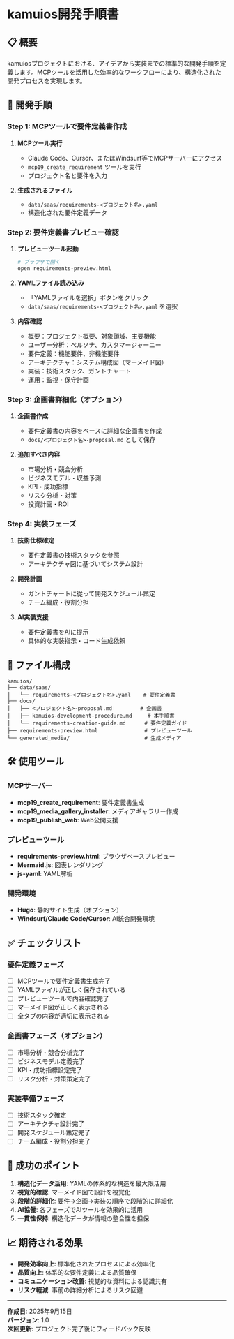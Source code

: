 # kamuios開発手順書

## 📋 概要

kamuiosプロジェクトにおける、アイデアから実装までの標準的な開発手順を定義します。MCPツールを活用した効率的なワークフローにより、構造化された開発プロセスを実現します。

## 🔄 開発手順

### Step 1: MCPツールで要件定義書作成

1. **MCPツール実行**
   - Claude Code、Cursor、またはWindsurf等でMCPサーバーにアクセス
   - `mcp19_create_requirement` ツールを実行
   - プロジェクト名と要件を入力

2. **生成されるファイル**
   - `data/saas/requirements-<プロジェクト名>.yaml`
   - 構造化された要件定義データ

### Step 2: 要件定義書プレビュー確認

1. **プレビューツール起動**
   ```bash
   # ブラウザで開く
   open requirements-preview.html
   ```

2. **YAMLファイル読み込み**
   - 「YAMLファイルを選択」ボタンをクリック
   - `data/saas/requirements-<プロジェクト名>.yaml` を選択

3. **内容確認**
   - 概要：プロジェクト概要、対象領域、主要機能
   - ユーザー分析：ペルソナ、カスタマージャーニー
   - 要件定義：機能要件、非機能要件
   - アーキテクチャ：システム構成図（マーメイド図）
   - 実装：技術スタック、ガントチャート
   - 運用：監視・保守計画

### Step 3: 企画書詳細化（オプション）

1. **企画書作成**
   - 要件定義書の内容をベースに詳細な企画書を作成
   - `docs/<プロジェクト名>-proposal.md` として保存

2. **追加すべき内容**
   - 市場分析・競合分析
   - ビジネスモデル・収益予測
   - KPI・成功指標
   - リスク分析・対策
   - 投資計画・ROI

### Step 4: 実装フェーズ

1. **技術仕様確定**
   - 要件定義書の技術スタックを参照
   - アーキテクチャ図に基づいてシステム設計

2. **開発計画**
   - ガントチャートに従って開発スケジュール策定
   - チーム編成・役割分担

3. **AI実装支援**
   - 要件定義書をAIに提示
   - 具体的な実装指示・コード生成依頼

## 📁 ファイル構成

```
kamuios/
├── data/saas/
│   └── requirements-<プロジェクト名>.yaml    # 要件定義書
├── docs/
│   ├── <プロジェクト名>-proposal.md         # 企画書
│   ├── kamuios-development-procedure.md     # 本手順書
│   └── requirements-creation-guide.md      # 要件定義ガイド
├── requirements-preview.html               # プレビューツール
└── generated_media/                        # 生成メディア
```

## 🛠️ 使用ツール

### MCPサーバー
- **mcp19_create_requirement**: 要件定義書生成
- **mcp19_media_gallery_installer**: メディアギャラリー作成
- **mcp19_publish_web**: Web公開支援

### プレビューツール
- **requirements-preview.html**: ブラウザベースプレビュー
- **Mermaid.js**: 図表レンダリング
- **js-yaml**: YAML解析

### 開発環境
- **Hugo**: 静的サイト生成（オプション）
- **Windsurf/Claude Code/Cursor**: AI統合開発環境

## ✅ チェックリスト

### 要件定義フェーズ
- [ ] MCPツールで要件定義書生成完了
- [ ] YAMLファイルが正しく保存されている
- [ ] プレビューツールで内容確認完了
- [ ] マーメイド図が正しく表示される
- [ ] 全タブの内容が適切に表示される

### 企画書フェーズ（オプション）
- [ ] 市場分析・競合分析完了
- [ ] ビジネスモデル定義完了
- [ ] KPI・成功指標設定完了
- [ ] リスク分析・対策策定完了

### 実装準備フェーズ
- [ ] 技術スタック確定
- [ ] アーキテクチャ設計完了
- [ ] 開発スケジュール策定完了
- [ ] チーム編成・役割分担完了

## 🎯 成功のポイント

1. **構造化データ活用**: YAMLの体系的な構造を最大限活用
2. **視覚的確認**: マーメイド図で設計を視覚化
3. **段階的詳細化**: 要件→企画→実装の順序で段階的に詳細化
4. **AI協働**: 各フェーズでAIツールを効果的に活用
5. **一貫性保持**: 構造化データが情報の整合性を担保

## 📈 期待される効果

- **開発効率向上**: 標準化されたプロセスによる効率化
- **品質向上**: 体系的な要件定義による品質確保
- **コミュニケーション改善**: 視覚的な資料による認識共有
- **リスク軽減**: 事前の詳細分析によるリスク回避

---

**作成日**: 2025年9月15日  
**バージョン**: 1.0  
**次回更新**: プロジェクト完了後にフィードバック反映
